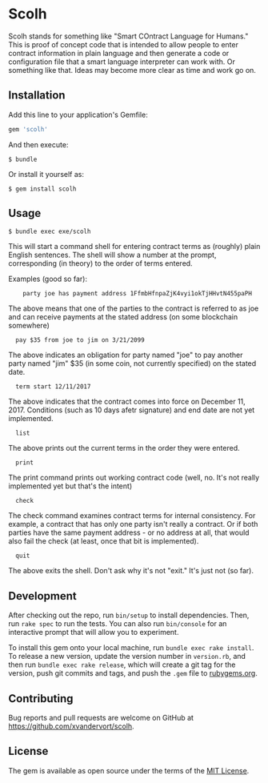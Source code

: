 # Scolh

Scolh stands for something like "Smart COntract Language for Humans." This is proof of concept code that is intended to allow people to enter contract information in plain language and then generate a code or configuration file that a smart language interpreter can work with. Or something like that. Ideas may become more clear as time and work go on.

## Installation

Add this line to your application's Gemfile:

```ruby
gem 'scolh'
```

And then execute:

    $ bundle

Or install it yourself as:

    $ gem install scolh

## Usage

    $ bundle exec exe/scolh

This will start a command shell for entering contract terms as (roughly) plain English sentences. The shell will show a number at the prompt, corresponding (in theory) to the order of terms entered.

Examples (good so far):

```
    party joe has payment address 1FfmbHfnpaZjK4vyi1okTjHHvtN455paPH
```
  
The above means that one of the parties to the contract is referred to as joe and can receive payments at the stated address (on some blockchain somewhere)

```
  pay $35 from joe to jim on 3/21/2099
```
  
The above indicates an obligation for party named "joe" to pay another party named "jim" $35 (in some coin, not currently specified) on the stated date.

```
  term start 12/11/2017
```

The above indicates that the contract comes into force on December 11, 2017. Conditions (such as 10 days afetr signature) and end date are not yet implemented.

```
  list
```
  
The above prints out the current terms in the order they were entered.

```
  print
```

The print command prints out working contract code (well, no. It's not really implemented yet but that's the intent)

```
  check
```

The check command examines contract terms for internal consistency. For example, a contract that has only one party isn't really a contract. Or if both parties have the same payment address - or no address at all, that would also fail the check (at least, once that bit is implemented).

```
  quit
```
  
The above exits the shell. Don't ask why it's not "exit." It's just not (so far).

## Development

After checking out the repo, run `bin/setup` to install dependencies. Then, run `rake spec` to run the tests. You can also run `bin/console` for an interactive prompt that will allow you to experiment.

To install this gem onto your local machine, run `bundle exec rake install`. To release a new version, update the version number in `version.rb`, and then run `bundle exec rake release`, which will create a git tag for the version, push git commits and tags, and push the `.gem` file to [rubygems.org](https://rubygems.org).

## Contributing

Bug reports and pull requests are welcome on GitHub at https://github.com/xvandervort/scolh.


## License

The gem is available as open source under the terms of the [MIT License](http://opensource.org/licenses/MIT).

